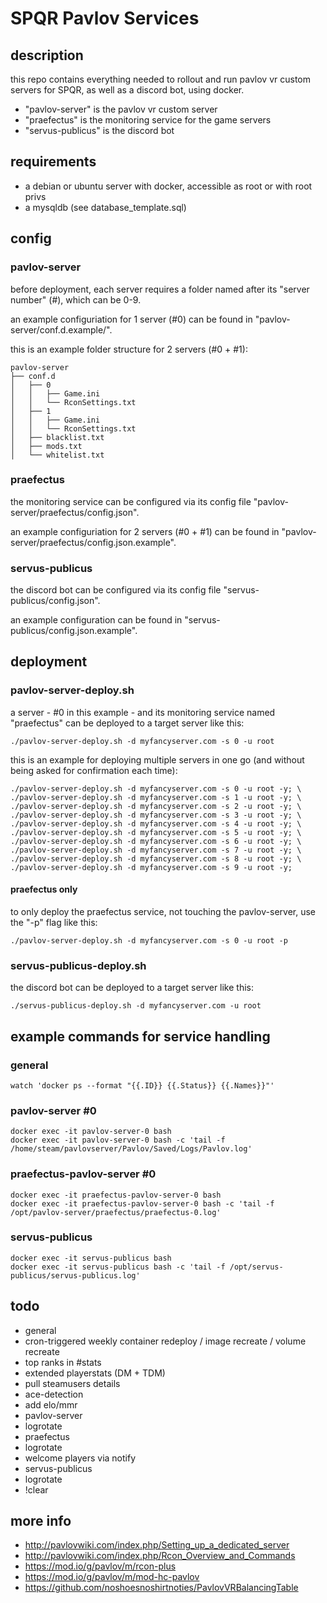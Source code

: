 # SPQR Pavlov Services

## description
this repo contains everything needed to rollout and run pavlov vr custom servers for SPQR, as well as a discord bot, using docker.

* "pavlov-server" is the pavlov vr custom server
* "praefectus" is the monitoring service for the game servers
* "servus-publicus" is the discord bot

## requirements
* a debian or ubuntu server with docker, accessible as root or with root privs
* a mysqldb (see database_template.sql)

## config
### pavlov-server
before deployment, each server requires a folder named after its "server number" (#), which can be 0-9.

an example configuriation for 1 server (#0) can be found in "pavlov-server/conf.d.example/".

this is an example folder structure for 2 servers (#0 + #1):
```
pavlov-server
├── conf.d
│   ├── 0
│   │   ├── Game.ini
│   │   └── RconSettings.txt
│   ├── 1
│   │   ├── Game.ini
│   │   └── RconSettings.txt
│   ├── blacklist.txt
│   ├── mods.txt
│   └── whitelist.txt
```

### praefectus
the monitoring service can be configured via its config file "pavlov-server/praefectus/config.json".

an example configuriation for 2 servers (#0 + #1) can be found in "pavlov-server/praefectus/config.json.example".

### servus-publicus
the discord bot can be configured via its config file "servus-publicus/config.json".

an example configuration can be found in "servus-publicus/config.json.example".

## deployment
### pavlov-server-deploy.sh
a server - #0 in this example - and its monitoring service named "praefectus" can be deployed to a target server like this:
```
./pavlov-server-deploy.sh -d myfancyserver.com -s 0 -u root
```

this is an example for deploying multiple servers in one go (and without being asked for confirmation each time):
```
./pavlov-server-deploy.sh -d myfancyserver.com -s 0 -u root -y; \
./pavlov-server-deploy.sh -d myfancyserver.com -s 1 -u root -y; \
./pavlov-server-deploy.sh -d myfancyserver.com -s 2 -u root -y; \
./pavlov-server-deploy.sh -d myfancyserver.com -s 3 -u root -y; \
./pavlov-server-deploy.sh -d myfancyserver.com -s 4 -u root -y; \
./pavlov-server-deploy.sh -d myfancyserver.com -s 5 -u root -y; \
./pavlov-server-deploy.sh -d myfancyserver.com -s 6 -u root -y; \
./pavlov-server-deploy.sh -d myfancyserver.com -s 7 -u root -y; \
./pavlov-server-deploy.sh -d myfancyserver.com -s 8 -u root -y; \
./pavlov-server-deploy.sh -d myfancyserver.com -s 9 -u root -y;
```

#### praefectus only
to only deploy the praefectus service, not touching the pavlov-server, use the "-p" flag like this:
```
./pavlov-server-deploy.sh -d myfancyserver.com -s 0 -u root -p
```

### servus-publicus-deploy.sh
the discord bot can be deployed to a target server like this:
```
./servus-publicus-deploy.sh -d myfancyserver.com -u root
```

## example commands for service handling
### general
```
watch 'docker ps --format "{{.ID}} {{.Status}} {{.Names}}"'
```

### pavlov-server #0
```
docker exec -it pavlov-server-0 bash
docker exec -it pavlov-server-0 bash -c 'tail -f /home/steam/pavlovserver/Pavlov/Saved/Logs/Pavlov.log'

```

### praefectus-pavlov-server #0
```
docker exec -it praefectus-pavlov-server-0 bash
docker exec -it praefectus-pavlov-server-0 bash -c 'tail -f /opt/pavlov-server/praefectus/praefectus-0.log'
```

### servus-publicus
```
docker exec -it servus-publicus bash
docker exec -it servus-publicus bash -c 'tail -f /opt/servus-publicus/servus-publicus.log'
```

## todo
* general
 * cron-triggered weekly container redeploy / image recreate / volume recreate
 * top ranks in #stats
 * extended playerstats (DM + TDM)
  * pull steamusers details
  * ace-detection
 * add elo/mmr
* pavlov-server
 * logrotate
* praefectus
 * logrotate
 * welcome players via notify
* servus-publicus
 * logrotate
 * !clear <dscrdchn>

## more info
* http://pavlovwiki.com/index.php/Setting_up_a_dedicated_server
* http://pavlovwiki.com/index.php/Rcon_Overview_and_Commands
* https://mod.io/g/pavlov/m/rcon-plus
* https://mod.io/g/pavlov/m/mod-hc-pavlov
* https://github.com/noshoesnoshirtnoties/PavlovVRBalancingTable